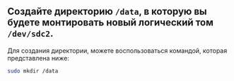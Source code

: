 ## Создайте директорию `/data`, в которую вы будете монтировать новый логический том `/dev/sdc2`.

Для создания директории, можете воспользоваться командой, которая представлена ниже: 

```bash
sudo mkdir /data
```

